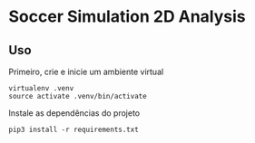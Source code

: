 # Soccer Simulation 2D Analysis

## Uso

Primeiro, crie e inicie um ambiente virtual

```
virtualenv .venv
source activate .venv/bin/activate
```

Instale as dependências do projeto

```
pip3 install -r requirements.txt
```